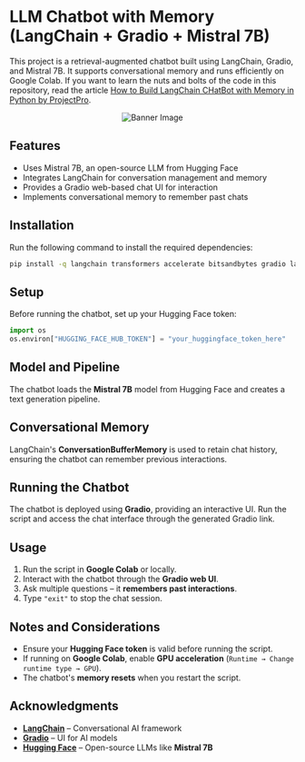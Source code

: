 # LLM Chatbot with Memory (LangChain + Gradio + Mistral 7B)

This project is a retrieval-augmented chatbot built using LangChain, Gradio, and Mistral 7B. It supports conversational memory and runs efficiently on Google Colab. If you want to learn the nuts and bolts of the code in this repository, read the article [How to Build LangChain CHatBot with Memory in Python by ProjectPro](https://www.projectpro.io/article/langchain-chatbot/1106).

<p align="center">
  <img src="https://github.com/user-attachments/assets/7990e125-a901-4508-be8c-3bbc497054a0" alt="Banner Image">
</p>

## Features

- Uses Mistral 7B, an open-source LLM from Hugging Face  
- Integrates LangChain for conversation management and memory  
- Provides a Gradio web-based chat UI for interaction  
- Implements conversational memory to remember past chats  

## Installation

Run the following command to install the required dependencies:

```bash
pip install -q langchain transformers accelerate bitsandbytes gradio langchain_community
```

## Setup

Before running the chatbot, set up your Hugging Face token:

```python
import os
os.environ["HUGGING_FACE_HUB_TOKEN"] = "your_huggingface_token_here"
```

## Model and Pipeline

The chatbot loads the **Mistral 7B** model from Hugging Face and creates a text generation pipeline.

## Conversational Memory

LangChain's **ConversationBufferMemory** is used to retain chat history, ensuring the chatbot can remember previous interactions.

## Running the Chatbot

The chatbot is deployed using **Gradio**, providing an interactive UI. Run the script and access the chat interface through the generated Gradio link.

## Usage

1. Run the script in **Google Colab** or locally.  
2. Interact with the chatbot through the **Gradio web UI**.  
3. Ask multiple questions – it **remembers past interactions**.  
4. Type `"exit"` to stop the chat session.  

## Notes and Considerations

- Ensure your **Hugging Face token** is valid before running the script.  
- If running on **Google Colab**, enable **GPU acceleration** (`Runtime → Change runtime type → GPU`).  
- The chatbot's **memory resets** when you restart the script.  

## Acknowledgments

- **[LangChain](https://python.langchain.com/)** – Conversational AI framework  
- **[Gradio](https://www.gradio.app/)** – UI for AI models  
- **[Hugging Face](https://huggingface.co/)** – Open-source LLMs like **Mistral 7B**  
